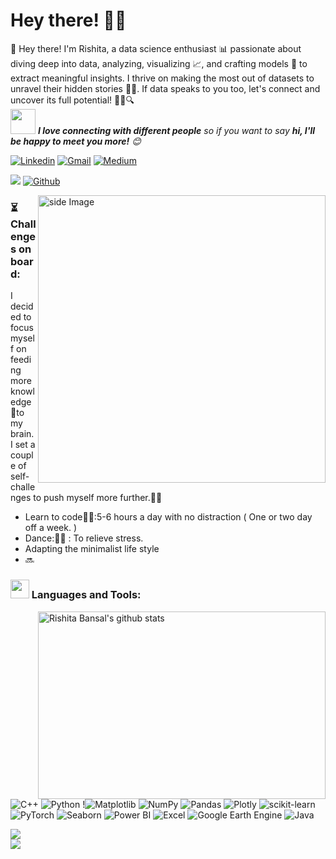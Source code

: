 <!-- Greeting -->
# Hey there! :wave::smiley:

<!--Introduction -->
👋 Hey there! I'm Rishita, a data science enthusiast 📊 passionate about diving deep into data, analyzing, visualizing 📈, and crafting models 🤖 to extract meaningful insights. I thrive on making the most out of datasets to unravel their hidden stories 🕵️‍♀️. If data speaks to you too, let's connect and uncover its full potential! 🌟✨🔍
<br>
<img src="https://media.giphy.com/media/LnQjpWaON8nhr21vNW/giphy.gif" width="40"> <em><b>I love connecting with different people</b> so if you want to say <b>hi, I'll be happy to meet you more!</b> :blush:</em>

<!-- Your badges -->
[![Linkedin](https://img.shields.io/badge/-rishita--bansal--589056143-blue?style=flat&logo=Linkedin&logoColor=white)](https://www.linkedin.com/in/rishita-bansal-589056143/)
[![Gmail](https://img.shields.io/badge/-rishitabansal2004-c14438?style=flat&logo=Gmail&logoColor=white)](https://mail.google.com/mail/?view=cm&fs=1&to=rishitabansal2004@gmail.com)
[![Medium](https://img.shields.io/badge/-@rishitabansal2004-black?style=flat&logo=Medium&logoColor=white)](https://medium.com/@rishitabansal2004)

<!-- Profile View Count and GitStats -->
![](https://komarev.com/ghpvc/?username=Rishitabansal9&style=flat)
[![Github](https://img.shields.io/badge/-Rishitabansal9-black?style=flat&labelColor=black&logo=github&logoColor=white)](https://gitstats.me/Rishitabansal9)

<!-- gif Image -->
<img src="https://github.com/JoykishanSharma/JoykishanSharma/blob/master/life_balance.gif" alt="side Image" align="right" width="460" height="auto" />


### ⏳ Challenges on board:
I decided to focus myself on feeding more knowledge📙to my brain.
I set a couple of self-challenges to push myself more further.🏃‍♀️ 
* Learn to code👩‍💻:5-6 hours a day with no distraction ( One or two day off a week. ) 
* Dance:💃🏻 : To relieve stress.
* Adapting the minimalist life style
* 🔜
### <img src="https://media.giphy.com/media/WUlplcMpOCEmTGBtBW/giphy.gif" width="30"> Languages and Tools: 
<p> <!-- GitHub README Stats -->
  <a href="https://gitstats.me/Rishitabansal9">
    <img width="460" height="300" align="right" alt="Rishita Bansal's github stats" 
         src="https://github-readme-stats.vercel.app/api?username=Rishitabansal9&show_icons=true&theme=algolia&count_private=true&include_all_commits=true" />
   <!-- <img width="30%" height="300" align="right" alt="Rishita Bansal's github stats" 
         src="https://github-readme-stats.vercel.app/api/top-langs/?username=Rishitabansal9&layout=compact" />
NOTE: Top languages do not indicate my skill level or something like that, it's a github metric of which languages I have the most code on github. -->
  </a>
</p>

![C++](https://img.shields.io/badge/c++-%2300599C.svg?style=for-the-badge&logo=c%2B%2B&logoColor=white) ![Python](https://img.shields.io/badge/python-3670A0?style=for-the-badge&logo=python&logoColor=ffdd54) !![Matplotlib](https://img.shields.io/badge/Matplotlib-%23ffffff.svg?style=for-the-badge&logo=Matplotlib&logoColor=black) ![NumPy](https://img.shields.io/badge/numpy-%23013243.svg?style=for-the-badge&logo=numpy&logoColor=white) ![Pandas](https://img.shields.io/badge/pandas-%23150458.svg?style=for-the-badge&logo=pandas&logoColor=white) ![Plotly](https://img.shields.io/badge/Plotly-%233F4F75.svg?style=for-the-badge&logo=plotly&logoColor=white) ![scikit-learn](https://img.shields.io/badge/scikit--learn-%23F7931E.svg?style=for-the-badge&logo=scikit-learn&logoColor=white) ![PyTorch](https://img.shields.io/badge/PyTorch-%23EE4C2C.svg?style=for-the-badge&logo=PyTorch&logoColor=white) ![Seaborn](https://img.shields.io/badge/Seaborn-%2300BFFF.svg?style=for-the-badge&logo=seaborn&logoColor=white) ![Power BI](https://img.shields.io/badge/Power%20BI-%23F2C811.svg?style=for-the-badge&logo=powerbi&logoColor=white) ![Excel](https://img.shields.io/badge/Excel-%23217346.svg?style=for-the-badge&logo=microsoft-excel&logoColor=white) ![Google Earth Engine](https://img.shields.io/badge/Google%20Earth%20Engine-%234285F4.svg?style=for-the-badge&logo=googleearth&logoColor=white) ![Java](https://img.shields.io/badge/Java-%23ED8B00.svg?style=for-the-badge&logo=java&logoColor=white)





![](https://github-readme-streak-stats.herokuapp.com/?user=Rishitabansal9&theme=graywhite&hide_border=false)<br/>
![](https://github-profile-trophy.vercel.app/?username=Rishitabansal9&theme=onedark&no-frame=false&no-bg=false&margin-w=4)

